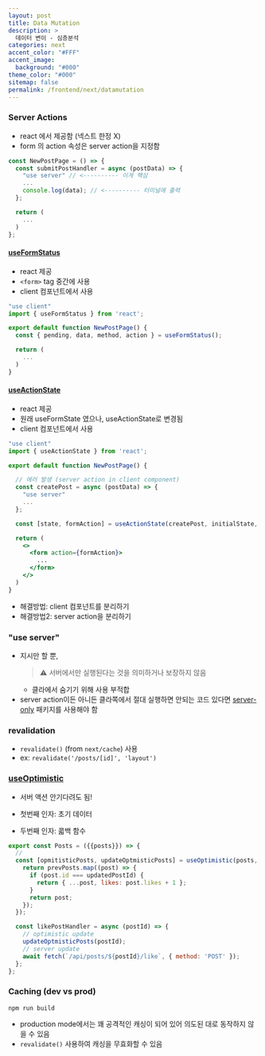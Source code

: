 ```yaml
---
layout: post
title: Data Mutation
description: >
  데이터 변이 - 심층분석
categories: next
accent_color: "#FFF"
accent_image:
  background: "#000"
theme_color: "#000"
sitemap: false
permalink: /frontend/next/datamutation
---
```


### Server Actions

- react 에서 제공함 (넥스트 한정 X)
- form 의 action 속성은 server action을 지정함

```js
const NewPostPage = () => {
  const submitPostHandler = async (postData) => {
    "use server" // <---------- 이게 핵심
    ...
    console.log(data); // <---------- 터미널에 출력
  };

  return (
    ...
  )
};
```

#### [useFormStatus](https://ko.react.dev/reference/react-dom/hooks/useFormStatus)

- react 제공
- `<form>` tag 중간에 사용
- client 컴포넌트에서 사용

```jsx
"use client"
import { useFormStatus } from 'react';

export default function NewPostPage() {
  const { pending, data, method, action } = useFormStatus();

  return (
    ...
  )
}
```

#### [useActionState](https://ko.react.dev/reference/react/useActionState)

- react 제공
- 원래 useFormState 였으나, useActionState로 변경됨
- client 컴포넌트에서 사용

```jsx
"use client"
import { useActionState } from 'react';

export default function NewPostPage() {

  // 에러 발생 (server action in client component)
  const createPost = async (postData) => {
    "use server"
    ...
  };

  const [state, formAction] = useActionState(createPost, initialState, permalink?);

  return (
    <>
      <form action={formAction}>
        ...
      </form>
    </>
  )
}
```

- 해결방법: client 컴포넌트를 분리하기
- 해결방법2: server action을 분리하기

### "use server"

- 지시만 할 뿐,
  > ⚠️ 서버에서만 실행된다는 것을 의미하거나 보장하지 않음
  - 클라에서 숨기기 위해 사용 부적합
- server action이든 아니든 클라쪽에서 절대 실행하면 안되는 코드 있다면 [server-only](https://nextjs.org/docs/app/building-your-application/rendering/composition-patterns#keeping-server-only-code-out-of-the-client-environment) 패키지를 사용해야 함

### revalidation

- `revalidate()` (from `next/cache`) 사용
- ex: `revalidate('/posts/[id]', 'layout')`

### [useOptimistic](https://ko.react.dev/reference/react/useOptimistic)

- 서버 액션 안기다려도 됨!

- 첫번째 인자: 초기 데이터
- 두번째 인자: 콟백 함수


```jsx
export const Posts = ({{posts}}) => {
  //
  const [opmitisticPosts, updateOptmisticPosts] = useOptimistic(posts, (prevPosts, updatedPostId) => {
    return prevPosts.map((post) => {
      if (post.id === updatedPostId) {
        return { ...post, likes: post.likes + 1 };
      }
      return post;
    });
  });

  const likePostHandler = async (postId) => {
    // optimistic update
    updateOptmisticPosts(postId);
    // server update
    await fetch(`/api/posts/${postId}/like`, { method: 'POST' });
  };
};
```

### Caching (dev vs prod)

```
npm run build 
```

- production mode에서는 꽤 공격적인 캐싱이 되어 있어 의도된 대로 동작하지 않을 수 있음
- `revalidate()` 사용하여 캐싱을 무효화할 수 있음